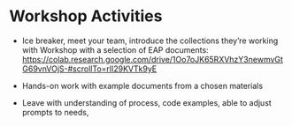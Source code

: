 # Workshop Activities

- Ice breaker, meet your team, introduce the collections they’re working with
Workshop with a selection of EAP documents: https://colab.research.google.com/drive/1Oo7oJK65RXVhzY3newmvGtG69vnVOjS-#scrollTo=rIl29KVTk9yE

- Hands-on work with example documents from a chosen materials
- Leave with understanding of process, code examples, able to adjust prompts to needs, 
